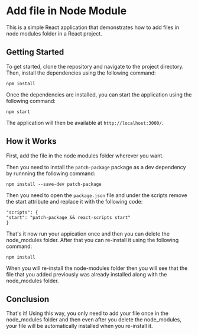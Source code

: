 # Add file in Node Module

This is a simple React application that demonstrates how to add files in node modules folder in a React project.

## Getting Started

To get started, clone the repository and navigate to the project directory. Then, install the dependencies using the following command:

```
npm install
```

Once the dependencies are installed, you can start the application using the following command:

```
npm start
```

The application will then be available at `http://localhost:3000/`.

## How it Works

First, add the file in the node modules folder wherever you want.

Then you need to install the `patch-package` package as a dev dependency by runnning the following command:

```
npm install --save-dev patch-package
```

Then you need to open the `package.json` file and under the scripts remove the start attribute and replace it with the following code:

```
"scripts": {
"start": "patch-package && react-scripts start"
}
```

That's it now run your appication once and then you can delete the node_modules folder. After that you can re-install it using the following command:

```
npm install
```

When you will re-install the node-modules folder then you will see that the file that you added previously was already installed along with the node_modules folder.

## Conclusion

That's it! Using this way, you only need to add your file once in the node_modules folder and then even after you delete the node_modules, your file will be automatically installed when you re-install it. 


